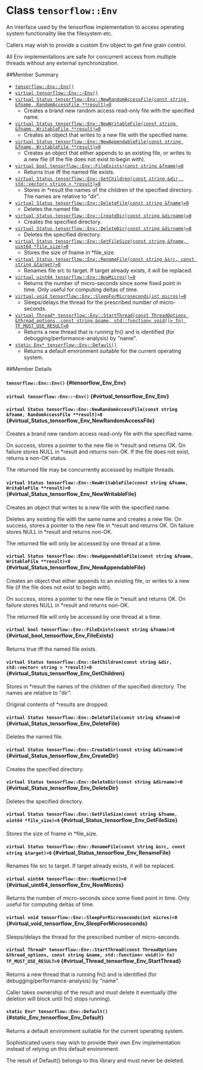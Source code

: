 # Class `tensorflow::Env`

An interface used by the tensorflow implementation to access operating system functionality like the filesystem etc.

Callers may wish to provide a custom Env object to get fine grain control.

All Env implementations are safe for concurrent access from multiple threads without any external synchronization.

##Member Summary

* [`tensorflow::Env::Env()`](#tensorflow_Env_Env)
* [`virtual tensorflow::Env::~Env()`](#virtual_tensorflow_Env_Env)
* [`virtual Status tensorflow::Env::NewRandomAccessFile(const string &fname, RandomAccessFile **result)=0`](#virtual_Status_tensorflow_Env_NewRandomAccessFile)
  * Creates a brand new random access read-only file with the specified name.
* [`virtual Status tensorflow::Env::NewWritableFile(const string &fname, WritableFile **result)=0`](#virtual_Status_tensorflow_Env_NewWritableFile)
  * Creates an object that writes to a new file with the specified name.
* [`virtual Status tensorflow::Env::NewAppendableFile(const string &fname, WritableFile **result)=0`](#virtual_Status_tensorflow_Env_NewAppendableFile)
  * Creates an object that either appends to an existing file, or writes to a new file (if the file does not exist to begin with).
* [`virtual bool tensorflow::Env::FileExists(const string &fname)=0`](#virtual_bool_tensorflow_Env_FileExists)
  * Returns true iff the named file exists.
* [`virtual Status tensorflow::Env::GetChildren(const string &dir, std::vector< string > *result)=0`](#virtual_Status_tensorflow_Env_GetChildren)
  * Stores in *result the names of the children of the specified directory. The names are relative to "dir".
* [`virtual Status tensorflow::Env::DeleteFile(const string &fname)=0`](#virtual_Status_tensorflow_Env_DeleteFile)
  * Deletes the named file.
* [`virtual Status tensorflow::Env::CreateDir(const string &dirname)=0`](#virtual_Status_tensorflow_Env_CreateDir)
  * Creates the specified directory.
* [`virtual Status tensorflow::Env::DeleteDir(const string &dirname)=0`](#virtual_Status_tensorflow_Env_DeleteDir)
  * Deletes the specified directory.
* [`virtual Status tensorflow::Env::GetFileSize(const string &fname, uint64 *file_size)=0`](#virtual_Status_tensorflow_Env_GetFileSize)
  * Stores the size of fname in *file_size.
* [`virtual Status tensorflow::Env::RenameFile(const string &src, const string &target)=0`](#virtual_Status_tensorflow_Env_RenameFile)
  * Renames file src to target. If target already exists, it will be replaced.
* [`virtual uint64 tensorflow::Env::NowMicros()=0`](#virtual_uint64_tensorflow_Env_NowMicros)
  * Returns the number of micro-seconds since some fixed point in time. Only useful for computing deltas of time.
* [`virtual void tensorflow::Env::SleepForMicroseconds(int micros)=0`](#virtual_void_tensorflow_Env_SleepForMicroseconds)
  * Sleeps/delays the thread for the prescribed number of micro-seconds.
* [`virtual Thread* tensorflow::Env::StartThread(const ThreadOptions &thread_options, const string &name, std::function< void()> fn) TF_MUST_USE_RESULT=0`](#virtual_Thread_tensorflow_Env_StartThread)
  * Returns a new thread that is running fn() and is identified (for debugging/performance-analysis) by "name".
* [`static Env* tensorflow::Env::Default()`](#static_Env_tensorflow_Env_Default)
  * Returns a default environment suitable for the current operating system.

##Member Details

#### `tensorflow::Env::Env()` {#tensorflow_Env_Env}





#### `virtual tensorflow::Env::~Env()` {#virtual_tensorflow_Env_Env}





#### `virtual Status tensorflow::Env::NewRandomAccessFile(const string &fname, RandomAccessFile **result)=0` {#virtual_Status_tensorflow_Env_NewRandomAccessFile}

Creates a brand new random access read-only file with the specified name.

On success, stores a pointer to the new file in *result and returns OK. On failure stores NULL in *result and returns non-OK. If the file does not exist, returns a non-OK status.

The returned file may be concurrently accessed by multiple threads.

#### `virtual Status tensorflow::Env::NewWritableFile(const string &fname, WritableFile **result)=0` {#virtual_Status_tensorflow_Env_NewWritableFile}

Creates an object that writes to a new file with the specified name.

Deletes any existing file with the same name and creates a new file. On success, stores a pointer to the new file in *result and returns OK. On failure stores NULL in *result and returns non-OK.

The returned file will only be accessed by one thread at a time.

#### `virtual Status tensorflow::Env::NewAppendableFile(const string &fname, WritableFile **result)=0` {#virtual_Status_tensorflow_Env_NewAppendableFile}

Creates an object that either appends to an existing file, or writes to a new file (if the file does not exist to begin with).

On success, stores a pointer to the new file in *result and returns OK. On failure stores NULL in *result and returns non-OK.

The returned file will only be accessed by one thread at a time.

#### `virtual bool tensorflow::Env::FileExists(const string &fname)=0` {#virtual_bool_tensorflow_Env_FileExists}

Returns true iff the named file exists.



#### `virtual Status tensorflow::Env::GetChildren(const string &dir, std::vector< string > *result)=0` {#virtual_Status_tensorflow_Env_GetChildren}

Stores in *result the names of the children of the specified directory. The names are relative to "dir".

Original contents of *results are dropped.

#### `virtual Status tensorflow::Env::DeleteFile(const string &fname)=0` {#virtual_Status_tensorflow_Env_DeleteFile}

Deletes the named file.



#### `virtual Status tensorflow::Env::CreateDir(const string &dirname)=0` {#virtual_Status_tensorflow_Env_CreateDir}

Creates the specified directory.



#### `virtual Status tensorflow::Env::DeleteDir(const string &dirname)=0` {#virtual_Status_tensorflow_Env_DeleteDir}

Deletes the specified directory.



#### `virtual Status tensorflow::Env::GetFileSize(const string &fname, uint64 *file_size)=0` {#virtual_Status_tensorflow_Env_GetFileSize}

Stores the size of fname in *file_size.



#### `virtual Status tensorflow::Env::RenameFile(const string &src, const string &target)=0` {#virtual_Status_tensorflow_Env_RenameFile}

Renames file src to target. If target already exists, it will be replaced.



#### `virtual uint64 tensorflow::Env::NowMicros()=0` {#virtual_uint64_tensorflow_Env_NowMicros}

Returns the number of micro-seconds since some fixed point in time. Only useful for computing deltas of time.



#### `virtual void tensorflow::Env::SleepForMicroseconds(int micros)=0` {#virtual_void_tensorflow_Env_SleepForMicroseconds}

Sleeps/delays the thread for the prescribed number of micro-seconds.



#### `virtual Thread* tensorflow::Env::StartThread(const ThreadOptions &thread_options, const string &name, std::function< void()> fn) TF_MUST_USE_RESULT=0` {#virtual_Thread_tensorflow_Env_StartThread}

Returns a new thread that is running fn() and is identified (for debugging/performance-analysis) by "name".

Caller takes ownership of the result and must delete it eventually (the deletion will block until fn() stops running).

#### `static Env* tensorflow::Env::Default()` {#static_Env_tensorflow_Env_Default}

Returns a default environment suitable for the current operating system.

Sophisticated users may wish to provide their own Env implementation instead of relying on this default environment.

The result of Default() belongs to this library and must never be deleted.
